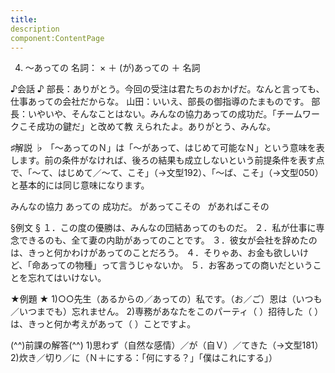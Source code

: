 ```yaml
---
title:
description
component:ContentPage
---
```



4. ～あっての
名詞： × ＋ (が)あっての ＋ 名詞

♪会話 ♪
部長：ありがとう。今回の受注は君たちのおかげだ。なんと言っても、仕事あっての会社だからな。 
山田：いいえ、部長の御指導のたまものです。 
部長：いやいや、そんなことはない。みんなの協力あっての成功だ。「チームワークこそ成功の鍵だ」と改めて教 えられたよ。ありがとう、みんな。

♯解説 ♭
「～あってのＮ」は「～があって、はじめて可能なＮ」という意味を表します。前の条件がなければ、後ろの結果も成立しないという前提条件を表す点で、「～て、はじめて／～て、こそ」（→文型192）、「～ば、こそ」（→文型050）と基本的には同じ意味になります。

みんなの協力 あっての             成功だ。
                        があってこその  
                        があればこその  

§例文 §
１．この度の優勝は、みんなの団結あってのものだ。
２．私が仕事に専念できるのも、全て妻の内助があってのことです。
３．彼女が会社を辞めたのは、きっと何かわけがあってのことだろう。
４．そりゃあ、お金も欲しいけど、「命あっての物種」って言うじゃないか。
５．お客あっての商いだということを忘れてはいけない。

★例題 ★
1)○○先生（あるからの／あっての）私です。（お／ご）恩は（いつも／いつまでも）忘れません。
2)専務があなたをこのパーティ（ ）招待した（ ）は、きっと何か考えがあって（ ）ことですよ。

(^^)前課の解答(^^)
1)思わず（自然な感情）／が（自Ｖ）／てきた（→文型181）
2)炊き／切り／に（Ｎ＋にする：「何にする？」「僕はこれにする」）
